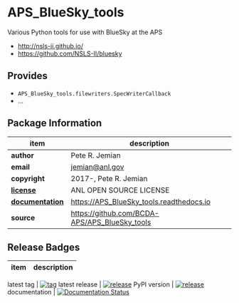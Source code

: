 # APS_BlueSky_tools

Various Python tools for use with BlueSky at the APS

* http://nsls-ii.github.io/
* https://github.com/NSLS-II/bluesky

## Provides

* `APS_BlueSky_tools.filewriters.SpecWriterCallback`
* ...

## Package Information

item              | description
------------------|--------------------------------
**author**        | Pete R. Jemian
**email**         | jemian@anl.gov
**copyright**     | 2017-, Pete R. Jemian
[**license**](APS_BlueSky_tools/LICENSE) | ANL OPEN SOURCE LICENSE
[**documentation**](https://APS_BlueSky_tools.readthedocs.io) | https://APS_BlueSky_tools.readthedocs.io
**source**        | https://github.com/BCDA-APS/APS_BlueSky_tools

## Release Badges

item  | description
------|--------------

latest tag | [![tag](https://img.shields.io/github/tag/BCDA-APS/APS_BlueSky_tools.svg)](https://github.com/BCDA-APS/APS_BlueSky_tools/tags)
latest release | [![release](https://img.shields.io/github/release/BCDA-APS/APS_BlueSky_tools.svg)](https://github.com/BCDA-APS/APS_BlueSky_tools/releases)
PyPI version | [![release](https://img.shields.io/pypi/v/APS_BlueSky_tools.svg)](https://pypi.python.org/pypi/APS_BlueSky_tools)
documentation | [![Documentation Status](https://readthedocs.org/projects/aps-bluesky-tools/badge/?version=latest)](http://aps-bluesky-tools.readthedocs.io/en/latest/?badge=latest)
